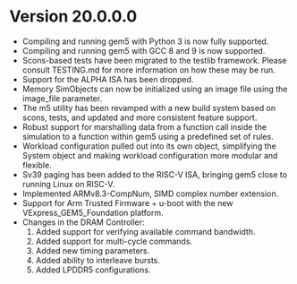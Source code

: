 # Version 20.0.0.0

* Compiling and running gem5 with Python 3 is now fully supported.
* Compiling and running gem5 with GCC 8 and 9 is now supported.
* Scons-based tests have been migrated to the testlib framework. Please consult TESTING.md for more information on how these may be run.
* Support for the ALPHA ISA has been dropped.
* Memory SimObjects can now be initialized using an image file using the image_file parameter.
* The m5 utility has been revamped with a new build system based on scons, tests, and updated and more consistent feature support.
* Robust support for marshalling data from a function call inside the simulation to a function within gem5 using a predefined set of rules.
* Workload configuration pulled out into its own object, simplifying the System object and making workload configuration more modular and flexible.
* Sv39 paging has been added to the RISC-V ISA, bringing gem5 close to running Linux on RISC-V.
* Implemented ARMv8.3-CompNum, SIMD complex number extension.
* Support for Arm Trusted Firmware + u-boot with the new VExpress_GEM5_Foundation platform.
* Changes in the DRAM Controller:
    1) Added support for verifying available command bandwidth.
    2) Added support for multi-cycle commands.
    3) Added new timing parameters.
    4) Added ability to interleave bursts.
    5) Added LPDDR5 configurations.
